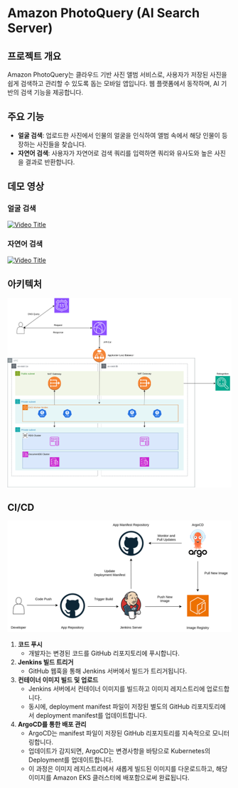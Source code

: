 # Amazon PhotoQuery (AI Search Server)

## 프로젝트 개요

Amazon PhotoQuery는 클라우드 기반 사진 앨범 서비스로, 사용자가 저장된 사진을 쉽게 검색하고 관리할 수 있도록 돕는 모바일 앱입니다. 웹 플랫폼에서 동작하며, AI 기반의 검색 기능을 제공합니다.

## 주요 기능

- **얼굴 검색**: 업로드한 사진에서 인물의 얼굴을 인식하여 앨범 속에서 해당 인물이 등장하는 사진들을 찾습니다.
- **자연어 검색**: 사용자가 자연어로 검색 쿼리를 입력하면 쿼리와 유사도와 높은 사진을 결과로 반환합니다.

## 데모 영상

### 얼굴 검색

[![Video Title](http://img.youtube.com/vi/JR8Q7QL9jAI/0.jpg)](https://www.youtube.com/watch?v=JR8Q7QL9jAI "Video Title")

### 자연어 검색

[![Video Title](http://img.youtube.com/vi/l_XaYF5AkM4/0.jpg)](https://www.youtube.com/watch?v=l_XaYF5AkM4 "Video Title")

## 아키텍처

<img src="./ai_search_server.drawio.svg">

## CI/CD

<img src="./image_caption_cicd_pipeline.drawio.svg">

1. **코드 푸시**
   - 개발자는 변경된 코드를 GitHub 리포지토리에 푸시합니다.
2. **Jenkins 빌드 트리거**
   - GitHub 웹훅을 통해 Jenkins 서버에서 빌드가 트리거됩니다.
3. **컨테이너 이미지 빌드 및 업로드**
   - Jenkins 서버에서 컨테이너 이미지를 빌드하고 이미지 레지스트리에 업로드합니다.
   - 동시에, deployment manifest 파일이 저장된 별도의 GitHub 리포지토리에서 deployment manifest를 업데이트합니다.
4. **ArgoCD를 통한 배포 관리**
   - ArgoCD는 manifest 파일이 저장된 GitHub 리포지토리를 지속적으로 모니터링합니다.
   - 업데이트가 감지되면, ArgoCD는 변경사항을 바탕으로 Kubernetes의 Deployment를 업데이트합니다.
   - 이 과정은 이미지 레지스트리에서 새롭게 빌드된 이미지를 다운로드하고, 해당 이미지를 Amazon EKS 클러스터에 배포함으로써 완료됩니다.
